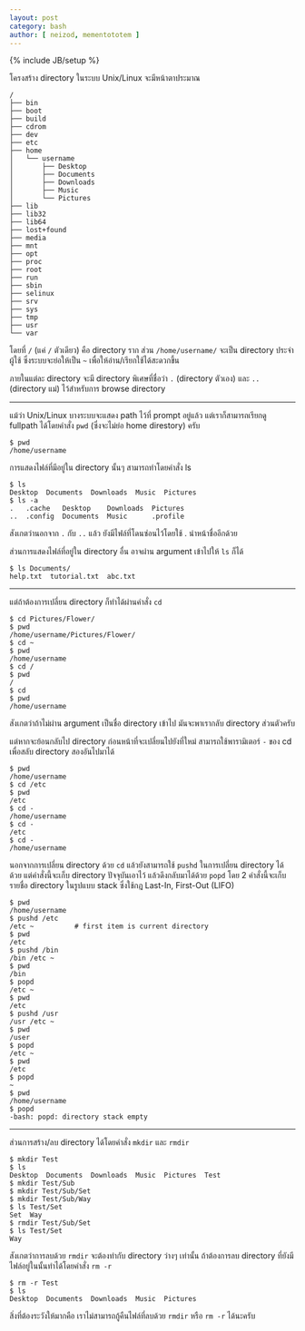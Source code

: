 ```yaml
---
layout: post
category: bash
author: [ neizod, mementototem ]
---
```

{% include JB/setup %}

โครงสร้าง directory ในระบบ Unix/Linux จะมีหน้าตาประมาณ

    /
    ├── bin
    ├── boot
    ├── build
    ├── cdrom
    ├── dev
    ├── etc
    ├── home
    │   └── username
    │       ├── Desktop
    │       ├── Documents
    │       ├── Downloads
    │       ├── Music
    │       └── Pictures
    ├── lib
    ├── lib32
    ├── lib64
    ├── lost+found
    ├── media
    ├── mnt
    ├── opt
    ├── proc
    ├── root
    ├── run
    ├── sbin
    ├── selinux
    ├── srv
    ├── sys
    ├── tmp
    ├── usr
    └── var

โดยที่ `/` (แค่ `/` ตัวเดียว) คือ directory ราก ส่วน `/home/username/` จะเป็น directory ประจำผู้ใช้ ซึ่งระบบจะย่อให้เป็น `~` เพื่อให้อ่าน/เรียกใช้ได้สะดวกขึ้น

ภายในแต่ละ directory จะมี directory พิเศษที่ชื่อว่า `.` (directory ตัวเอง) และ `..` (directory แม่) ไว้สำหรับการ browse directory

---

แม้ว่า Unix/Linux บางระบบจะแสดง path ไว้ที่ prompt อยู่แล้ว แต่เราก็สามารถเรียกดู fullpath ได้โดยคำสั่ง `pwd` (ซึ่งจะไม่ย่อ home direstory) ครับ

    $ pwd
    /home/username

การแสดงไฟล์ที่มีอยู่ใน directory นั้นๆ สามารถทำโดยคำสั่ง ls

    $ ls
    Desktop  Documents  Downloads  Music  Pictures
    $ ls -a
    .   .cache   Desktop    Downloads  Pictures
    ..  .config  Documents  Music      .profile

สังเกตว่านอกจาก `.` กับ `..` แล้ว ยังมีไฟล์ที่โดนซ่อนไว้โดยใช้ . นำหน้าชื่ออีกด้วย

ส่วนการแสดงไฟล์ที่อยู่ใน directory อื่น อาจผ่าน argument เข้าไปให้ `ls` ก็ได้

    $ ls Documents/
    help.txt  tutorial.txt  abc.txt

---

แต่ถ้าต้องการเปลี่ยน directory ก็ทำได้ผ่านคำสั่ง `cd`

    $ cd Pictures/Flower/
    $ pwd
    /home/username/Pictures/Flower/
    $ cd ~
    $ pwd
    /home/username
    $ cd /
    $ pwd
    /
    $ cd
    $ pwd
    /home/username

สังเกตว่าถ้าไม่ผ่าน argument เป็นชื่อ directory เข้าไป มันจะพาเรากลับ directory ส่วนตัวครับ

แต่หากจะย้อนกลับไป directory ก่อนหน้าที่จะเปลี่ยนไปยังที่ใหม่ สามารถใช้พารามิเตอร์ `-` ของ cd เพื่อสลับ directory สองอันไปมาได้

    $ pwd
    /home/username
    $ cd /etc
    $ pwd
    /etc
    $ cd -
    /home/username
    $ cd -
    /etc
    $ cd -
    /home/username

นอกจากการเปลี่ยน directory ด้วย `cd` แล้วยังสามารถใช้ `pushd` ในการเปลี่ยน directory ได้ด้วย แต่คำสั่งนี้จะเก็บ directory ปัจจุบันเอาไว้
แล้วดึงกลับมาได้ด้วย `popd` โดย 2 คำสั่งนี้จะเก็บรายชื่อ directory ในรูปแบบ stack ซึ่งใช้กฎ Last-In, First-Out (LIFO)

    $ pwd
    /home/username
    $ pushd /etc
    /etc ~          # first item is current directory
    $ pwd
    /etc
    $ pushd /bin
    /bin /etc ~
    $ pwd
    /bin
    $ popd
    /etc ~
    $ pwd
    /etc
    $ pushd /usr
    /usr /etc ~
    $ pwd
    /user
    $ popd
    /etc ~
    $ pwd
    /etc
    $ popd
    ~
    $ pwd
    /home/username
    $ popd
    -bash: popd: directory stack empty
    
---

ส่วนการสร้าง/ลบ directory ได้โดยคำสั่ง `mkdir` และ `rmdir`

    $ mkdir Test
    $ ls
    Desktop  Documents  Downloads  Music  Pictures  Test
    $ mkdir Test/Sub
    $ mkdir Test/Sub/Set
    $ mkdir Test/Sub/Way
    $ ls Test/Set
    Set  Way
    $ rmdir Test/Sub/Set
    $ ls Test/Set
    Way

สังเกตว่าการลบด้วย `rmdir` จะต้องทำกับ directory ว่างๆ เท่านั้น ถ้าต้องการลบ directory ที่ยังมีไฟล์อยู่ในนั้นทำได้โดยคำสั่ง `rm -r`

    $ rm -r Test
    $ ls
    Desktop  Documents  Downloads  Music  Pictures

สิ่งที่ต้องระวังให้มากคือ เราไม่สามารถกู้คืนไฟล์ที่ลบด้วย `rmdir` หรือ `rm -r` ได้นะครับ

